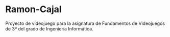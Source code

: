 # Ramon-Cajal
Proyecto de videojuego para la asignatura de Fundamentos de Videojuegos de 3º del grado de Ingeniería Informática.
